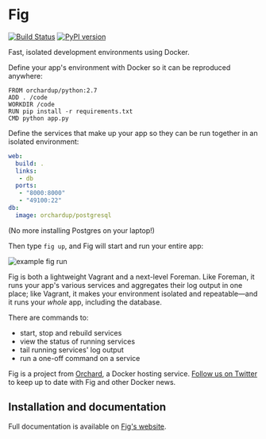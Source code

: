 Fig
===

[![Build Status](https://travis-ci.org/orchardup/fig.png?branch=master)](https://travis-ci.org/orchardup/fig)
[![PyPI version](https://badge.fury.io/py/fig.png)](http://badge.fury.io/py/fig)

Fast, isolated development environments using Docker.

Define your app's environment with Docker so it can be reproduced anywhere:

    FROM orchardup/python:2.7
    ADD . /code
    WORKDIR /code
    RUN pip install -r requirements.txt
    CMD python app.py

Define the services that make up your app so they can be run together in an isolated environment:

```yaml
web:
  build: .
  links:
   - db
  ports:
   - "8000:8000"
   - "49100:22"
db:
  image: orchardup/postgresql
```

(No more installing Postgres on your laptop!)

Then type `fig up`, and Fig will start and run your entire app:

![example fig run](https://orchardup.com/static/images/fig-example-large.f96065fc9e22.gif)

Fig is both a lightweight Vagrant and a next-level Foreman. Like Foreman, it runs your app's various services and aggregates their log output in one place; like Vagrant, it makes your environment isolated and repeatable—and it runs your *whole* app, including the database.

There are commands to:

 - start, stop and rebuild services
 - view the status of running services
 - tail running services' log output
 - run a one-off command on a service

Fig is a project from [Orchard](https://orchardup.com), a Docker hosting service. [Follow us on Twitter](https://twitter.com/orchardup) to keep up to date with Fig and other Docker news.

Installation and documentation
------------------------------

Full documentation is available on [Fig's website](http://orchardup.github.io/fig/).
